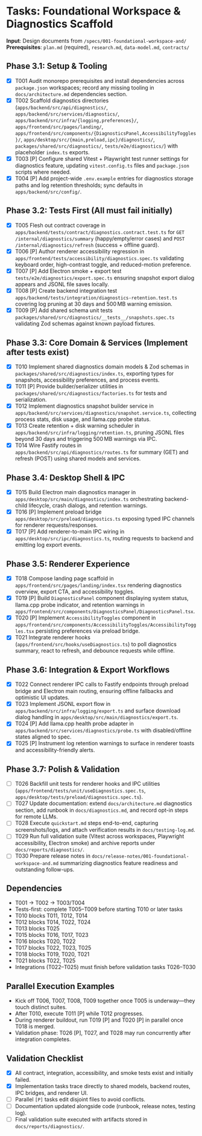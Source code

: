 # Tasks: Foundational Workspace & Diagnostics Scaffold

**Input**: Design documents from `/specs/001-foundational-workspace-and/`
**Prerequisites**: `plan.md` (required), `research.md`, `data-model.md`, `contracts/`

## Phase 3.1: Setup & Tooling
- [x] T001 Audit monorepo prerequisites and install dependencies across `package.json` workspaces; record any missing tooling in `docs/architecture.md` dependencies section.
- [x] T002 Scaffold diagnostics directories (`apps/backend/src/api/diagnostics/`, `apps/backend/src/services/diagnostics/`, `apps/backend/src/infra/{logging,preferences}/`, `apps/frontend/src/pages/landing/`, `apps/frontend/src/components/{DiagnosticsPanel,AccessibilityToggles}/`, `apps/desktop/src/{main,preload,ipc}/diagnostics/`, `packages/shared/src/diagnostics/`, `tests/e2e/diagnostics/`) with placeholder `index.ts` exports.
- [x] T003 [P] Configure shared Vitest + Playwright test runner settings for diagnostics feature, updating `vitest.config.ts` files and `package.json` scripts where needed.
- [x] T004 [P] Add project-wide `.env.example` entries for diagnostics storage paths and log retention thresholds; sync defaults in `apps/backend/src/config/`.

## Phase 3.2: Tests First (All must fail initially)
- [x] T005 Flesh out contract coverage in `apps/backend/tests/contract/diagnostics.contract.test.ts` for `GET /internal/diagnostics/summary` (happy/empty/error cases) and `POST /internal/diagnostics/refresh` (success + offline guard).
- [x] T006 [P] Author renderer accessibility regression in `apps/frontend/tests/accessibility/diagnostics.spec.ts` validating keyboard order, high-contrast toggle, and reduced-motion preference.
- [x] T007 [P] Add Electron smoke + export test `tests/e2e/diagnostics/export.spec.ts` ensuring snapshot export dialog appears and JSONL file saves locally.
- [x] T008 [P] Create backend integration test `apps/backend/tests/integration/diagnostics-retention.test.ts` covering log pruning at 30 days and 500 MB warning emission.
- [x] T009 [P] Add shared schema unit tests `packages/shared/src/diagnostics/__tests__/snapshots.spec.ts` validating Zod schemas against known payload fixtures.

## Phase 3.3: Core Domain & Services (Implement after tests exist)
- [x] T010 Implement shared diagnostics domain models & Zod schemas in `packages/shared/src/diagnostics/index.ts`, exporting types for snapshots, accessibility preferences, and process events.
- [x] T011 [P] Provide builder/serializer utilities in `packages/shared/src/diagnostics/factories.ts` for tests and serialization.
- [x] T012 Implement diagnostics snapshot builder service in `apps/backend/src/services/diagnostics/snapshot.service.ts`, collecting process stats, disk usage, and llama.cpp probe status.
- [x] T013 Create retention + disk warning scheduler in `apps/backend/src/infra/logging/retention.ts`, pruning JSONL files beyond 30 days and triggering 500 MB warnings via IPC.
- [x] T014 Wire Fastify routes in `apps/backend/src/api/diagnostics/routes.ts` for summary (GET) and refresh (POST) using shared models and services.

## Phase 3.4: Desktop Shell & IPC
- [x] T015 Build Electron main diagnostics manager in `apps/desktop/src/main/diagnostics/index.ts` orchestrating backend-child lifecycle, crash dialogs, and retention warnings.
- [x] T016 [P] Implement preload bridge `apps/desktop/src/preload/diagnostics.ts` exposing typed IPC channels for renderer requests/responses.
- [x] T017 [P] Add renderer-to-main IPC wiring in `apps/desktop/src/ipc/diagnostics.ts`, routing requests to backend and emitting log export events.

## Phase 3.5: Renderer Experience
- [x] T018 Compose landing page scaffold in `apps/frontend/src/pages/landing/index.tsx` rendering diagnostics overview, export CTA, and accessibility toggles.
- [x] T019 [P] Build `DiagnosticsPanel` component displaying system status, llama.cpp probe indicator, and retention warnings in `apps/frontend/src/components/DiagnosticsPanel/DiagnosticsPanel.tsx`.
- [x] T020 [P] Implement `AccessibilityToggles` component in `apps/frontend/src/components/AccessibilityToggles/AccessibilityToggles.tsx` persisting preferences via preload bridge.
- [x] T021 Integrate renderer hooks (`apps/frontend/src/hooks/useDiagnostics.ts`) to poll diagnostics summary, react to refresh, and debounce requests while offline.

## Phase 3.6: Integration & Export Workflows
- [x] T022 Connect renderer IPC calls to Fastify endpoints through preload bridge and Electron main routing, ensuring offline fallbacks and optimistic UI updates.
- [x] T023 Implement JSONL export flow in `apps/backend/src/infra/logging/export.ts` and surface download dialog handling in `apps/desktop/src/main/diagnostics/export.ts`.
- [x] T024 [P] Add llama.cpp health probe adapter in `apps/backend/src/services/diagnostics/probe.ts` with disabled/offline states aligned to spec.
- [x] T025 [P] Instrument log retention warnings to surface in renderer toasts and accessibility-friendly alerts.

## Phase 3.7: Polish & Validation
- [ ] T026 Backfill unit tests for renderer hooks and IPC utilities (`apps/frontend/tests/unit/useDiagnostics.spec.ts`, `apps/desktop/tests/preload/diagnostics.spec.ts`).
- [ ] T027 Update documentation: extend `docs/architecture.md` diagnostics section, add runbook in `docs/diagnostics.md`, and record opt-in steps for remote LLMs.
- [ ] T028 Execute `quickstart.md` steps end-to-end, capturing screenshots/logs, and attach verification results in `docs/testing-log.md`.
- [ ] T029 Run full validation suite (Vitest across workspaces, Playwright accessibility, Electron smoke) and archive reports under `docs/reports/diagnostics/`.
- [ ] T030 Prepare release notes in `docs/release-notes/001-foundational-workspace-and.md` summarizing diagnostics feature readiness and outstanding follow-ups.

## Dependencies
- T001 → T002 → T003/T004
- Tests-first: complete T005–T009 before starting T010 or later tasks
- T010 blocks T011, T012, T014
- T012 blocks T014, T022, T024
- T013 blocks T025
- T015 blocks T016, T017, T023
- T016 blocks T020, T022
- T017 blocks T022, T023, T025
- T018 blocks T019, T020, T021
- T021 blocks T022, T025
- Integrations (T022–T025) must finish before validation tasks T026–T030

## Parallel Execution Examples
- Kick off T006, T007, T008, T009 together once T005 is underway—they touch distinct suites.
- After T010, execute T011 [P] while T012 progresses.
- During renderer buildout, run T019 [P] and T020 [P] in parallel once T018 is merged.
- Validation phase: T026 [P], T027, and T028 may run concurrently after integration completes.

## Validation Checklist
- [x] All contract, integration, accessibility, and smoke tests exist and initially failed.
- [x] Implementation tasks trace directly to shared models, backend routes, IPC bridges, and renderer UI.
- [ ] Parallel `[P]` tasks edit disjoint files to avoid conflicts.
- [ ] Documentation updated alongside code (runbook, release notes, testing log).
- [ ] Final validation suite executed with artifacts stored in `docs/reports/diagnostics/`.
